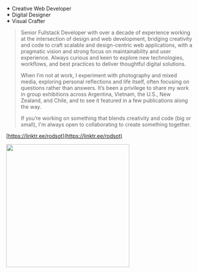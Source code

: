 ✦ Creative Web Developer \
✦ Digital Designer \
✦ Visual Crafter

> Senior Fullstack Developer with over a decade of experience working at the intersection of design and web development, bridging creativity and code to craft scalable and design-centric web applications, with a pragmatic vision and strong focus on maintainability and user experience. Always curious and keen to explore new technologies, workflows, and best practices to deliver thoughtful digital solutions.
>
> When I’m not at work, I experiment with photography and mixed media, exploring personal reflections and life itself, often focusing on questions rather than answers. It’s been a privilege to share my work in group exhibitions across Argentina, Vietnam, the U.S., New Zealand, and Chile, and to see it featured in a few publications along the way.
>
> If you’re working on something that blends creativity and code (big or small), I'm always open to collaborating to create something together.

[https://linktr.ee/rodsot](https://linktr.ee/rodsot)

<img src="https://github.com/user-attachments/assets/c38a78d4-1ff7-4b33-9411-63d2e5b6771a" width="333" />

